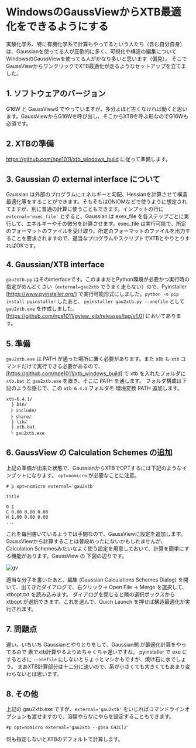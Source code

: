 # WindowsのGaussViewからXTB最適化をできるようにする

実験化学系、特に有機化学系で計算もやってるという人たち（含む自分自身）は、Gaussianを使ってる人が圧倒的に多く、可視化や構造の編集についてWindowsのGaussViewを使ってる人がかなり多いと思います（偏見）。
そこでGaussViewからワンクリックでXTB最適化が走るようなセットアップを立てました。

## 1. ソフトウェアのバージョン
G16W と GaussView6 でやっていますが、多分よほど古くなければ動くと思います。GaussViewからG16Wを呼び出し、そこからXTBを呼ぶ形なのでG16Wも必須です。

## 2. XTBの準備
https://github.com/npe1011/xtb_windows_build に従って準備します。

## 3. Gaussian の external interface について
Gaussian は外部のプログラムにエネルギーと勾配、Hessianを計算させて構造最適化等をすることができます。そもそもはONIOMなどで使うように想定されてますが、別に普通の計算に使うこともできます。インプットの行に `external='exec_file'` とすると、Gaussian は exex_file を各ステップごとに実行して、エネルギーやその微分を計算させます。exec_file は実行可能で、所定のフォーマットのファイルを受け取り、所定のフォーマットのファイルを出力することを要求されますので、適当なプログラムやスクリプトでXTBとやりとりすればOKです。

## 4. Gaussian/XTB interface

`gau2xtb.py` はそのinterfaceです。このままだとPython環境が必要かつ実行時の指定がめんどくさい（`external=gau2xtb` でうまく走らない）ので、Pyinstaller [https://www.pyinstaller.org/] で実行可能形式にしました。`python -m pip install pyinstaller` したあと、 `pyinstaller gau2xtb.py --onefile` として `gau2xtb.exe` を作成しました。[https://github.com/npe1011/gview_xtb/releases/tag/v1.0] においてあります。

## 5. 準備
`gau2xtb.exe` は PATH が通った場所に置く必要があります。また xtb も `xtb` コマンドだけで実行できる必要があるので、 [https://github.com/npe1011/xtb_windows_build] で xtb を入れたフォルダに `xtb.bat` と `gau2xtb.exe` を置き、そこに PATH を通します。 フォルダ構成は下記のような感じで、この `xtb-6.4.1` フォルダを 環境変数 PATH 追加します。
```
xtb-6.4.1/
  ├ bin/
　├ include/
　├ share/
  ├ lib/
  ├ xtb.bat
　└ gau2xtb.exe
```

## 6. GaussView の Calculation Schemes の追加
上記の準備が出来た状態で、GaussianからXTBでOPTするには下記のようなインプットになります。 `opt=nomicro` が必要なことに注意。

```
# p opt=nomicro external='gau2xtb'

title

0 1
C 0.00 0.00 0.00
H 1.00 0.00 0.00
...

```

これを毎回書いているようでは手間なので、GaussViewに設定を追加します。GaussViewから計算することは普段めったにないかもしれませんが、Calculation Schemesみたいなよく使う設定を用意しておいて、計算を簡単にする機能があります。GaussView の 下図の辺りです。

![gv](https://user-images.githubusercontent.com/85745743/131203497-1c9c5659-6e09-43b4-98e8-1df6da1b0516.png)

適当な分子を書いたあと、編集 (Gaussian Calculations Schemes Dialog) を開いて、出てきたダイアログで、右クリック-> Open File -> Merge を選択して、xtbopt.txt を読み込みます。
ダイアログを閉じると隣の選択ボックスから xtbopt が選択できます。これを選んで、Quich Launch を押せば構造最適化が実行されます。

## 7. 問題点
遅い。いちいち Gaussianとやりとりをして、Gaussian側 が最適化計算をやってるので 素でxtb計算やるよりめちゃくちゃ遅いですね。
pyinstaller で exe にするときに `--onefile` にしないとちょっとマシかもですが、焼け石に水でしょう。
まあXTB計算部分は十二分に速いので、系が小さくても大きくてもあまり変わらないとは思います。


## 8. その他
上記の gau2xtb.exe ですが、`external='gau2xtb'` をいじればコマンドラインオプションも渡せますので、溶媒やらなにやらを設定することもできます。

```
#p opt=nomicro external='gau2xtb --gbsa CH2Cl2'
```

何も指定しないとXTBのデフォルトで計算します。
